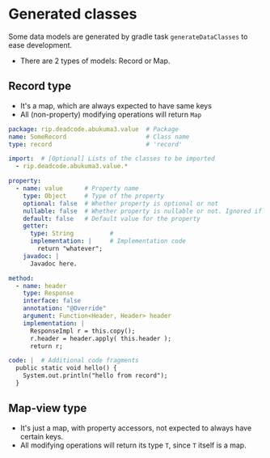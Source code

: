 # Generated classes

Some data models are generated by gradle task `generateDataClasses` to ease development.

* There are 2 types of models: Record or Map.

## Record type

* It's a map, which are always expected to have same keys
* All (non-property) modifying operations will return `Map`



```yml
package: rip.deadcode.abukuma3.value  # Package
name: SomeRecord                      # Class name
type: record                          # 'record'

import:  # [Optional] Lists of the classes to be imported
  - rip.deadcode.abukuma3.value.*

property:
  - name: value      # Property name
    type: Object     # Type of the property
    optional: false  # Whether property is optional or not
    nullable: false  # Whether property is nullable or not. Ignored if optional is true
    default: false   # Default value for the property
    getter:
      type: String          # 
      implementation: |     # Implementation code
        return "whatever";
    javadoc: |
      Javadoc here.

method:
  - name: header
    type: Response
    interface: false
    annotation: "@Override"
    argument: Function<Header, Header> header
    implementation: |
      ResponseImpl r = this.copy();
      r.header = header.apply( this.header );
      return r;

code: |  # Additional code fragments
  public static void hello() {
    System.out.println("hello from record");
  }
```


## Map-view type

* It's just a map, with property accessors, not expected to always have certain keys.
* All modifying operations will return its type `T`, since `T` itself is a map.
